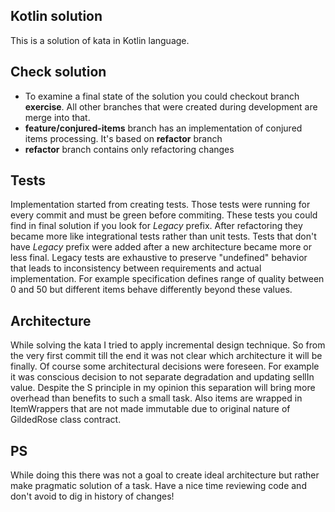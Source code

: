 ## Kotlin solution ##

This is a solution of kata in Kotlin language.

## Check solution ##

* To examine a final state of the solution you could checkout branch __exercise__. All other branches that were created during development are merge into that.
* __feature/conjured-items__ branch has an implementation of conjured items processing. It's based on __refactor__ branch
* __refactor__ branch contains only refactoring changes

## Tests

Implementation started from creating tests. Those tests were running for every commit and must be green before commiting.
These tests you could find in final solution if you look for _Legacy_ prefix. After refactoring they became more like integrational tests rather than unit tests. Tests that don't have _Legacy_ prefix were added after a new architecture became more or less final.
Legacy tests are exhaustive to preserve "undefined" behavior that leads to inconsistency  between requirements and actual implementation. For example specification defines range of quality between 0 and 50 but different items behave differently beyond these values.

## Architecture

While solving the kata I tried to apply incremental design technique. So from the very first commit till the end it was not clear which architecture it will be finally. 
Of course some architectural decisions were foreseen. For example it was conscious decision to not separate degradation and updating sellIn value. Despite the S principle in my opinion this separation will bring more overhead than benefits to such a small task. Also items are wrapped in ItemWrappers that are not made immutable due to original nature of GildedRose class contract.  

## PS

While doing this there was not a goal to create ideal architecture but rather make pragmatic solution of a task. 
Have a nice time reviewing code and don't avoid to dig in history of changes!
